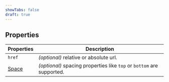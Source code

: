 ```yaml
---
showTabs: false
draft: true
---
```


## Properties

| Properties                                  | Description                                                           |
| ------------------------------------------- | --------------------------------------------------------------------- |
| `href`                                      | _(optional)_ relative or absolute url.                                |
| [Space](/uilib/components/space/properties) | _(optional)_ spacing properties like `top` or `bottom` are supported. |
